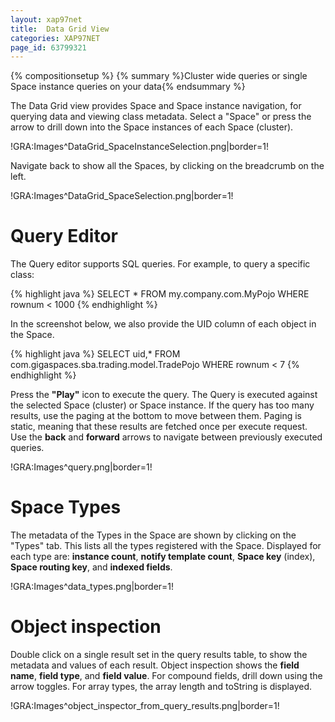 ```yaml
---
layout: xap97net
title:  Data Grid View
categories: XAP97NET
page_id: 63799321
---
```


{% compositionsetup %}
{% summary %}Cluster wide queries or single Space instance queries on your data{% endsummary %}


The Data Grid view provides Space and Space instance navigation, for querying data and viewing class metadata.
Select a "Space" or press the arrow to drill down into the Space instances of each Space (cluster).

!GRA:Images^DataGrid_SpaceInstanceSelection.png|border=1!

Navigate back to show all the Spaces, by clicking on the breadcrumb on the left.

!GRA:Images^DataGrid_SpaceSelection.png|border=1!

# Query Editor

The Query editor supports SQL queries. For example, to query a specific class:

{% highlight java %}
SELECT * FROM my.company.com.MyPojo WHERE rownum < 1000
{% endhighlight %}


In the screenshot below, we also provide the UID column of each object in the Space.

{% highlight java %}
SELECT uid,* FROM com.gigaspaces.sba.trading.model.TradePojo WHERE rownum < 7
{% endhighlight %}


Press the **"Play"** icon to execute the query. The Query is executed against the selected Space (cluster) or Space instance.
If the query has too many results, use the paging at the bottom to move between them. Paging is static, meaning that these results are fetched once per execute request.
Use the **back** and **forward** arrows to navigate between previously executed queries.

!GRA:Images^query.png|border=1!

# Space Types

The metadata of the Types in the Space are shown by clicking on the "Types" tab. This lists all the types registered with the Space.
Displayed for each type are: **instance count**, **notify template count**, **Space key** (index), **Space routing key**, and **indexed fields**.

!GRA:Images^data_types.png|border=1!

# Object inspection

Double click on a single result set in the query results table, to show the metadata and values of each result.
Object inspection shows the **field name**, **field type**, and **field value**. For compound fields, drill down using the arrow toggles.
For array types, the array length and toString is displayed.

!GRA:Images^object_inspector_from_query_results.png|border=1!

